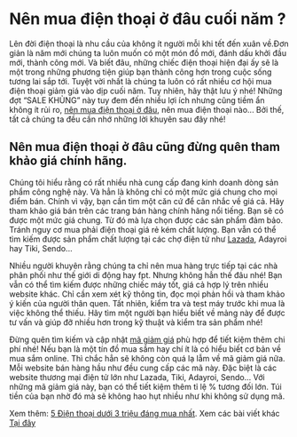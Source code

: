 # Nên mua điện thoại ở đâu cuối năm ?
Lên đời điện thoại là nhu cầu của không ít người mỗi khi tết đến xuân về.Đơn giản là năm mới chúng ta luôn muốn có một món đồ mới, đánh dấu khởi đầu mới, thành công mới. Và biết đâu, những chiếc điện thoại hiện đại ấy sẽ là một trong những phương tiện giúp bạn thành công hơn trong cuộc sống tương lai sắp tới. Tuyệt vời nhất là chúng ta luôn có rất nhiều cơ hội mua điện thoại giảm giá vào dịp cuối năm. Tuy nhiên, hãy thật lưu ý nhé! Những đợt “SALE KHỦNG” này tuy đem đến nhiều lợi ích nhưng cũng tiềm ẩn không ít rủi ro, [nên mua điện thoại ở đâu](https://github.com/alo24h/dien-thoai), nên mua điện thoại nào... Bởi thế, tất cả chúng ta đều cần nhớ những lời khuyên sau đây nhé!

## Nên mua điện thoại ở đâu cũng đừng quên tham khảo giá chính hãng.

Chúng tôi hiểu rằng có rất nhiều nhà cung cấp đang kinh doanh dòng sản phẩm công nghệ này. Và hẳn là không chỉ có một mức giá chung cho mọi điểm bán. Chính vì vậy, bạn cần tìm một căn cứ để cân nhắc về giá cả. Hãy tham khảo giá bán trên các trang bán hàng chính hãng nổi tiếng. Bạn sẽ có được một mức giá chung. Từ đó mà lựa chọn được các sản phẩm đảm bảo. Tránh nguy cơ mua phải điện thoại giá rẻ kém chất lượng.
Bạn vẫn có thể tìm kiếm được sản phẩm chất lượng tại các chợ điện tử như [Lazada](https://baomoi.com/tim-kiem/lazada.epi), Adayroi hay Tiki, Sendo...

Nhiều người khuyên rằng chúng ta chỉ nên mua hàng trực tiếp tại các nhà phân phối như thế giới di động hay fpt. Nhưng không hẳn thế đâu nhé! Bạn vẫn có thể tìm kiếm được những chiếc máy tốt, giá cả hợp lý trên nhiều website khác. Chỉ cần xem xét kỹ thông tin, đọc mọi phản hồi và tham khảo ý kiến của người thân quen. Tất nhiên, kiểm tra và test máy trước khi mua là việc không thể thiếu. Hãy tìm một người bạn hiểu biết về mảng này để được tư vấn và giúp đỡ nhiều hơn trong kỹ thuật và kiểm tra sản phẩm nhé!

Đừng quên tìm kiếm và cập nhật [mã giảm giá](https://alo24h.com/) phù hợp để tiết kiệm thêm chi phí nhé!
Nếu bạn là một tín đồ mua sắm hay chí ít là có hiểu biết cơ bản về mua sắm online. Thì chắc hẳn sẽ không còn quá lạ lẫm về mã giảm giá nữa. Mỗi website bán hàng hầu như đều cung cấp các mã này. Đặc biệt là các website thương mại điện tử lớn như Lazada, Tiki, Adayroi, Sendo... Với những mã giảm giá này, bạn có thể tiết kiệm thêm tỉ lệ % tương đối lớn. Túi tiền của bạn nhờ đó mà sẽ không hao hụt nhiều như khi không sử dụng mã.

Xem thêm: [5 Điện thoại dưới 3 triệu đáng mua nhất](https://alo24h.com/tin-tuc/5-dien-thoai-duoi-3-trieu-dang-mua-nhat).
Xem các bài viết khác [Tại đây](https://github.com/alo24h)
